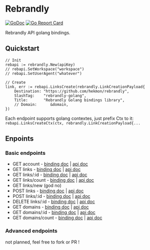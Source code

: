 # Rebrandly

[![GoDoc](https://godoc.org/github.com/hekmon/rebrandly?status.svg)](https://godoc.org/github.com/hekmon/rebrandly) [![Go Report Card](https://goreportcard.com/badge/github.com/hekmon/rebrandly)](https://goreportcard.com/report/github.com/hekmon/rebrandly)

Rebrandly API golang bindings.

## Quickstart

```golang
// Init
rebapi := rebrandly.New(apiKey)
// rebapi.SetWorkspace("workspace")
// rebapi.SetUserAgent("whatever")

// Create
link, err := rebapi.LinksCreate(rebrandly.LinkCreationPayload{
    Destination: "https://github.com/hekmon/rebrandly",
    SlashTag:    "rebrandly-golang",
    Title:       "Rebrandly Golang bindings library",
    // Domain:      &domain,
})
```

Each endpoint supports golang contextes, just prefix Ctx to it: `rebapi.LinksCreateCtx(ctx, rebrandly.LinkCreationPayload{...`

## Enpoints

### Basic endpoints

* GET    account - [binding doc](https://godoc.org/github.com/hekmon/rebrandly#Controller.Account) | [api doc](https://developers.rebrandly.com/docs/account-details-endpoint)
* GET    links - [binding doc](https://godoc.org/github.com/hekmon/rebrandly#Controller.LinksGet) | [api doc](https://developers.rebrandly.com/docs/links-list-endpoint)
* GET    links/:id - [binding doc](https://godoc.org/github.com/hekmon/rebrandly#Controller.LinksGetByID) | [api doc](https://developers.rebrandly.com/docs/links-detail-endpoint)
* GET    links/count - [binding doc](https://godoc.org/github.com/hekmon/rebrandly#Controller.LinksCount) | [api doc](https://developers.rebrandly.com/docs/counting-links-endpoint)
* GET    links/new (god no)
* POST   links - [binding doc](https://godoc.org/github.com/hekmon/rebrandly#Controller.LinksCreate) | [api doc](https://developers.rebrandly.com/docs/create-link-endpoint)
* POST   links/:id - [binding doc](https://godoc.org/github.com/hekmon/rebrandly#Controller.LinksUpdate) | [api doc](https://developers.rebrandly.com/docs/update-link-endpoint)
* DELETE links/:id - [binding doc](https://godoc.org/github.com/hekmon/rebrandly#Controller.LinksDelete) | [api doc](https://developers.rebrandly.com/docs/delete-link-endpoint)
* GET    domains - [binding doc](https://godoc.org/github.com/hekmon/rebrandly#Controller.DomainsGet) | [api doc](https://developers.rebrandly.com/docs/domains-list-endpoint)
* GET    domains/:id - [binding doc](https://godoc.org/github.com/hekmon/rebrandly#Controller.DomainsGetByID) | [api doc](https://developers.rebrandly.com/docs/domain-details-endpoint)
* GET    domains/count - [binding doc](https://godoc.org/github.com/hekmon/rebrandly#Controller.DomainsCount) | [api doc](https://developers.rebrandly.com/docs/count-domains-endpoint)

### Advanced endpoints

not planned, feel free to fork or PR !

